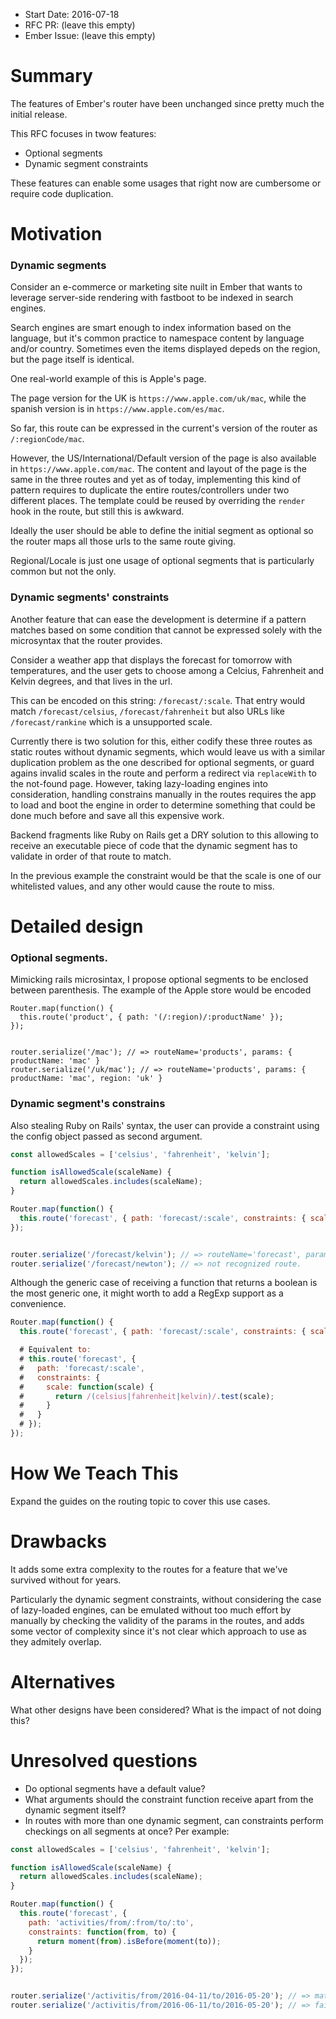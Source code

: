 - Start Date: 2016-07-18
- RFC PR: (leave this empty)
- Ember Issue: (leave this empty)

# Summary

The features of Ember's router have been unchanged since pretty much the initial
release.

This RFC focuses in twow features:

- Optional segments
- Dynamic segment constraints

These features can enable some usages that right now are cumbersome or require code duplication.

# Motivation


### Dynamic segments

Consider an e-commerce or marketing site nuilt in Ember that wants to leverage server-side rendering
with fastboot to be indexed in search engines.

Search engines are smart enough to index information based on the language, but it's common practice
to namespace content by language and/or country. Sometimes even the items displayed depeds on
the region, but the page itself is identical.

One real-world example of this is Apple's page.

The page version for the UK is `https://www.apple.com/uk/mac`, while the spanish version is in
`https://www.apple.com/es/mac`.

So far, this route can be expressed in the current's version of the router as `/:regionCode/mac`.

However, the US/International/Default version of the page is also available in `https://www.apple.com/mac`.
The content and layout of the page is the same in the three routes and yet as of today, implementing
this kind of pattern requires to duplicate the entire routes/controllers under two different
places. The template could be reused by overriding the `render` hook in the route, but still this
is awkward.

Ideally the user should be able to define the initial segment as optional so the router maps all those
urls to the same route giving.

Regional/Locale is just one usage of optional segments that is particularly common but not the only.

### Dynamic segments' constraints

Another feature that can ease the development is determine if a pattern matches based on some
condition that cannot be expressed solely with the microsyntax that the router provides.

Consider a weather app that displays the forecast for tomorrow with temperatures, and the user gets
to choose among a Celcius, Fahrenheit and Kelvin degrees, and that lives in the url.

This can be encoded on this string: `/forecast/:scale`. That entry would match `/forecast/celsius`,
`/forecast/fahrenheit` but also URLs like `/forecast/rankine` which is a unsupported scale.

Currently there is two solution for this, either codify these three routes as static routes
without dynamic segments, which would leave us with a similar duplication problem as the one
described for optional segments, or guard agains invalid scales in the route and perform a redirect
via `replaceWith` to the not-found page. However, taking lazy-loading engines into consideration,
handling constrains manually in the routes requires the app to load and boot the engine in order to
determine something that could be done much before and save all this expensive work.

Backend fragments like Ruby on Rails get a DRY solution to this allowing to receive an executable
piece of code that the dynamic segment has to validate in order of that route to match.

In the previous example the constraint would be that the scale is one of our whitelisted values, and
any other would cause the route to miss.


# Detailed design


### Optional segments.

Mimicking rails microsintax, I propose optional segments to be enclosed between parenthesis. The
example of the Apple store would be encoded

```
Router.map(function() {
  this.route('product', { path: '(/:region)/:productName' });
});


router.serialize('/mac'); // => routeName='products', params: { productName: 'mac' }
router.serialize('/uk/mac'); // => routeName='products', params: { productName: 'mac', region: 'uk' }
```


### Dynamic segment's constrains

Also stealing Ruby on Rails' syntax, the user can provide a constraint using the
config object passed as second argument.


```js
const allowedScales = ['celsius', 'fahrenheit', 'kelvin'];

function isAllowedScale(scaleName) {
  return allowedScales.includes(scaleName);
}

Router.map(function() {
  this.route('forecast', { path: 'forecast/:scale', constraints: { scale: isAllowedScale } });
});


router.serialize('/forecast/kelvin'); // => routeName='forecast', params: { scale: 'kelvin' }
router.serialize('/forecast/newton'); // => not recognized route.
```

Although the generic case of receiving a function that returns a boolean is the most generic one,
it might worth to add a RegExp support as a convenience.

```js
Router.map(function() {
  this.route('forecast', { path: 'forecast/:scale', constraints: { scale: /(celsius|fahrenheit|kelvin)/ } });

  # Equivalent to:
  # this.route('forecast', {
  #   path: 'forecast/:scale',
  #   constraints: {
  #     scale: function(scale) {
  #       return /(celsius|fahrenheit|kelvin)/.test(scale);
  #     }
  #   }
  # });
});
```

# How We Teach This

Expand the guides on the routing topic to cover this use cases.

# Drawbacks

It adds some extra complexity to the routes for a feature that we've survived without for years.

Particularly the dynamic segment constraints, without considering the case of lazy-loaded engines,
can be emulated without too much effort by manually by checking the validity of the params in the
routes, and adds some vector of complexity since it's not clear which approach to use as they
admitely overlap.

# Alternatives

What other designs have been considered? What is the impact of not doing this?

# Unresolved questions

- Do optional segments have a default value?
- What arguments should the constraint function receive apart from the dynamic segment itself?
- In routes with more than one dynamic segment, can constraints perform checkings on all segments
at once? Per example:

```js
const allowedScales = ['celsius', 'fahrenheit', 'kelvin'];

function isAllowedScale(scaleName) {
  return allowedScales.includes(scaleName);
}

Router.map(function() {
  this.route('forecast', {
    path: 'activities/from/:from/to/:to',
    constraints: function(from, to) {
      return moment(from).isBefore(moment(to));
    }
  });
});


router.serialize('/activitis/from/2016-04-11/to/2016-05-20'); // => matches
router.serialize('/activitis/from/2016-06-11/to/2016-05-20'); // => fails to match
```

